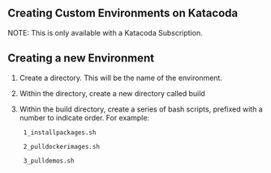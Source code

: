 ## Creating Custom Environments on Katacoda

NOTE: This is only available with a Katacoda Subscription.

## Creating a new Environment

1) Create a directory. This will be the name of the environment.

2) Within the directory, create a new directory called build

3) Within the build directory, create a series of bash scripts, prefixed with a number to indicate order. For example:

        1_installpackages.sh

        2_pulldockerimages.sh

        3_pulldemos.sh
